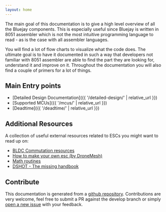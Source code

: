 ```yaml
---
layout: home
---
```

The main goal of this documentation is to give a high level overview of all the Bluejay components. This is especially useful since Bluejay is written in 8051 assembler which is not the most intuitive programming language to read - as is the case with all assembler languages.

You will find a lot of flow charts to visualize what the code does. The ultimate goal is to have it documented in such a way that developers not familiar with 8051 assembler are able to find the part they are looking for, understand it and improve on it. Throughout the documentation you will also find a couple of primers for a lot of things.

## Main Entry points
* [Detailed Design Documentation]({{ '/detailed-design/' | relative_url }})
* [Supported MCUs]({{ '/mcus/' | relative_url }})
* [Deadtime]({{ '/deadtime/' | relative_url }})

## Additional Resources
A collection of useful external resources related to ESCs you might want to read up on:

 * [BLDC Commutation resources](https://es.mathworks.com/help/mcb/ref/sixstepcommutation.html)
 * [How to make your own esc (by DroneMesh)](https://www.youtube.com/playlist?list=PLoPtpxJIxgnbG5owAAyvgVvzenaRd1DPr)
 * [Math routines](http://www.microshadow.com/files/files8051/math8051.asm)
 * [DSHOT - The missing handbook](https://brushlesswhoop.com/dshot-and-bidirectional-dshot/)

## Contribute
This documentation is generated from a [github repository](https://github.com/bird-sanctuary/bluejay-documentation). Contributions are very welcome, feel free to submit a PR against the develop branch or simply [open a new issue](https://github.com/bird-sanctuary/bluejay-documentation/issues/new) with your feedback.
